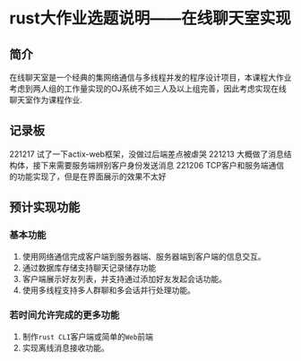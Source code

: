 # rust大作业选题说明——在线聊天室实现

## 简介

在线聊天室是一个经典的集网络通信与多线程并发的程序设计项目，本课程大作业考虑到两人组的工作量实现的OJ系统不如三人及以上组完善，因此考虑实现在线聊天室作为课程作业.

## 记录板
221217 试了一下actix-web框架，没做过后端差点被虐哭
221213 大概做了消息结构体，接下来需要服务端辨别客户身份发送消息
221206 TCP客户和服务端通信的功能实现了，但是在界面展示的效果不太好

## 预计实现功能

### 基本功能
1. 使用网络通信完成客户端到服务器端、服务器端到客户端的信息交互。
2. 通过数据库存储支持聊天记录储存功能
3. 客户端展示好友列表，并支持通过添加好友发起会话功能。
4. 使用多线程支持多人群聊和多会话并行处理功能。

### 若时间允许完成的更多功能
1. 制作`rust CLI`客户端或简单的`Web`前端
2. 实现离线消息接收功能。